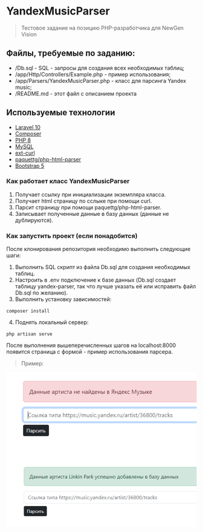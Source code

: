 # YandexMusicParser

>Тестовое задание на позицию PHP-разработчика для NewGen Vision

## Файлы, требуемые по заданию:

* /Db.sql - SQL - запросы для создания всех необходимых таблиц;
* /app/Http/Controllers/Example.php - пример использования;
* /app/Parsers/YandexMusicParser.php - класс для парсинга Yandex music;
* /README.md - этот файл с описанием проекта

## Используемые технологии

* [Laravel 10](https://laravel.com/docs/10.x)
* [Composer](https://getcomposer.org/)
* [PHP 8](https://www.php.net/)
* [MySQL](https://www.mysql.com/)
* [ext-curl](https://curl.se/)
* [paquettg/php-html-parser](https://github.com/paquettg/php-html-parser)
* [Bootstrap 5](https://getbootstrap.com/docs/5.3/getting-started/introduction/)

### Как работает класс YandexMusicParser
1. Получает ссылку при инициализации экземпляра класса.
2. Получает html страницу по сслыке при помощи curl.
3. Парсит страницу при помощи paquettg/php-html-parser.
4. Записывает полученные данные в базу данных (данные не дублируются).

### Как запустить проект (если понадобится)

После клонирования репозитория необходимо выполнить следующие шаги:
1. Выполнить SQL скрипт из файла Db.sql для создания необходимых таблиц.
2. Настроить в .env подключение к базе данных (Db.sql создает таблицу yandex-parser, так что лучше указать её или исправить файл Db.sql по желанию).
3. Выполнить установку зависимостей:
```
composer install
```
4. Поднять локальный сервер:
```
php artisan serve
```

После выполнения вышеперечисленных шагов на localhost:8000 появится страница с формой - пример использования парсера.

>Пример:

![1.png](readme-images/1.png)
![2.png](readme-images/2.png)
